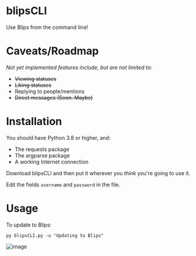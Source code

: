 # blipsCLI
Use Blips from the command line!

# Caveats/Roadmap
*Not yet implemented features include, but are not limited to:*
- ~~Viewing statuses~~
- ~~Liking statuses~~
- Replying to people/mentions
- ~~Direct messages (Soon. Maybe)~~

# Installation
You should have Python 3.8 or higher, and:
- The requests package
- The argparse package
- A working Internet connection

Download blipsCLI and then put it wherever you *think* you're going to use it.

Edit the fields `username` and `password` in the file.

# Usage
To update to Blips:

```py blipsCLI.py -u "Updating to Blips"```


![image](https://user-images.githubusercontent.com/96511176/203203429-3167346a-8494-4f15-98e4-81ec03132ea7.png)
